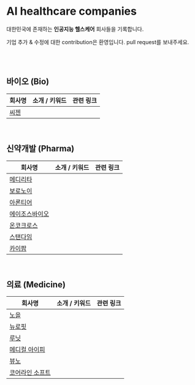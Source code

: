 # AI healthcare companies

대한민국에 존재하는 **인공지능 헬스케어** 회사들을 기록합니다.

기업 추가 & 수정에 대한 contribution은 환영입니다. pull request를 보내주세요.

<br><br>

## 바이오 (Bio)

| 회사명 | 소개 / 키워드 | 관련 링크 |
|------|------------|---------|
| [씨젠](https://www.seegene.co.kr/) | | |

<br>

## 신약개발 (Pharma)

| 회사명 | 소개 / 키워드 | 관련 링크 |
|------|------------|---------|
| [메디리타](https://www.medirita.com/) | | |
| [보로노이](https://voronoi.io/) | | |
| [아론티어](http://www.arontier.co/) | | |
| [에이조스바이오](http://www.azothbio.com/) | | |
| [온코크로스](http://oncocross.com/) | | |
| [스탠다임](https://www.standigm.com/) | | |
| [카이팜](http://www.kaipharm.com/) | | |

<br>

## 의료 (Medicine)

| 회사명 | 소개 / 키워드 | 관련 링크 |
|------|------------|---------|
| [노을](https://noul.kr/) | | |
| [뉴로핏](https://www.neurophet.com/) | | |
| [루닛](https://www.lunit.io/) | | |
| [메디컬 아이피](http://www.medicalip.com/) |  |  |
| [뷰노](https://www.vuno.co/) | | |
| [코어라인 소프트](https://www.corelinesoft.com/) | | |
